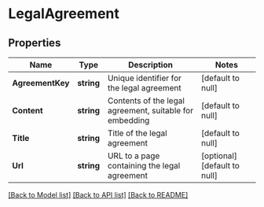 # LegalAgreement

## Properties
Name | Type | Description | Notes
------------ | ------------- | ------------- | -------------
**AgreementKey** | **string** | Unique identifier for the legal agreement | [default to null]
**Content** | **string** | Contents of the legal agreement, suitable for embedding | [default to null]
**Title** | **string** | Title of the legal agreement | [default to null]
**Url** | **string** | URL to a page containing the legal agreement | [optional] [default to null]

[[Back to Model list]](../README.md#documentation-for-models) [[Back to API list]](../README.md#documentation-for-api-endpoints) [[Back to README]](../README.md)

